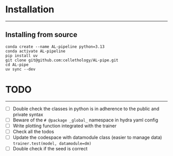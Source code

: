 # Installation
----
## Installing from source
```
conda create --name AL-pipeline python=3.13
conda activate AL-pipeline
pip install uv
git clone git@github.com:cellethology/AL-pipe.git
cd AL-pipe
uv sync --dev
```

# TODO 
------
- [ ] Double check the classes in python is in adherence to the public and private syntax
- [ ] Beware of the `# @package _global_` namespace in hydra yaml config
- [ ] Write plotting function integrated with the trainer
- [ ] Check all the todos
- [ ] Update the codespace with datamodule class (easier to manage data) `trainer.test(model, datamodule=dm)` 
- [ ] Double check if the seed is correct